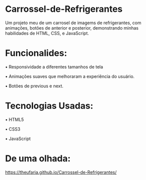 # Carrossel-de-Refrigerantes
Um projeto meu de um carrosel de imagems de refrigerantes, com animações,  botões de anterior e posterior, demonstrando minhas habilidades de HTML, CSS, e JavaScript.
# Funcionalides:
• Responsividade a diferentes tamanhos de tela

• Animações suaves que melhoraram a experiência do usuário.

• Botões de previous e next.
# Tecnologias Usadas:
• HTML5

• CSS3

• JavaScript

# De uma olhada:

https://theufaria.github.io/Carrossel-de-Refrigerantes/
